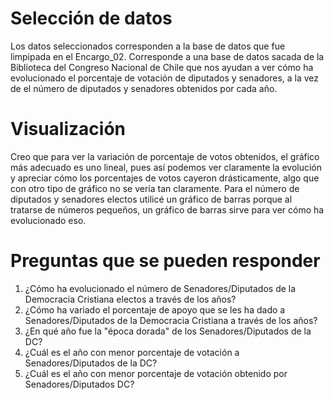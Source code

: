 # Selección de datos
Los datos seleccionados corresponden a la base de datos que fue limpipada en el Encargo_02. Corresponde a una base de datos sacada de la Biblioteca del Congreso Nacional de Chile que nos ayudan a ver cómo ha evolucionado el porcentaje de votación de diputados y senadores, a la vez de el número de diputados y senadores obtenidos por cada año.
# Visualización
Creo que para ver la variación de porcentaje de votos obtenidos, el gráfico más adecuado es uno lineal, pues así podemos ver claramente la evolución y apreciar cómo los porcentajes de votos cayeron drásticamente, algo que con otro tipo de gráfico no se vería tan claramente.
Para el número de diputados y senadores electos utilicé un gráfico de barras porque al tratarse de números pequeños, un gráfico de barras sirve para ver cómo ha evolucionado eso.
# Preguntas que se pueden responder
1. ¿Cómo ha evolucionado el número de Senadores/Diputados de la Democracia Cristiana electos a través de los años?
2. ¿Cómo ha variado el porcentaje de apoyo que se les ha dado a Senadores/Diputados de la Democracia Cristiana a través de los años?
3. ¿En qué año fue la "época dorada" de los Senadores/Diputados de la DC?
4. ¿Cuál es el año con menor porcentaje de votación a Senadores/Diputados de la DC?
5. ¿Cuál es el año con menor porcentaje de votación obtenido por Senadores/Diputados DC?
